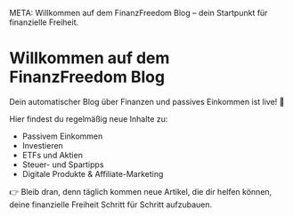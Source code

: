 META: Willkommen auf dem FinanzFreedom Blog – dein Startpunkt für finanzielle Freiheit.

# Willkommen auf dem FinanzFreedom Blog

Dein automatischer Blog über Finanzen und passives Einkommen ist live! 🎉

Hier findest du regelmäßig neue Inhalte zu:
- Passivem Einkommen
- Investieren
- ETFs und Aktien
- Steuer- und Spartipps
- Digitale Produkte & Affiliate-Marketing

👉 Bleib dran, denn täglich kommen neue Artikel, die dir helfen können, deine finanzielle Freiheit Schritt für Schritt aufzubauen.
